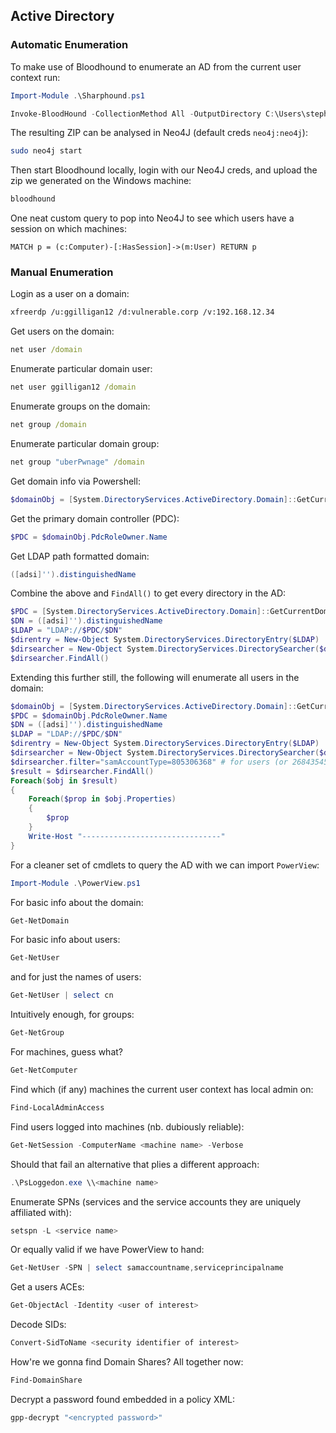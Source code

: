 ## Active Directory

### Automatic Enumeration

To make use of Bloodhound to enumerate an AD from the current user context run:
```powershell
Import-Module .\Sharphound.ps1
```
```powershell
Invoke-BloodHound -CollectionMethod All -OutputDirectory C:\Users\stephanie\Desktop\ -OutputPrefix "domain-audit"
```
The resulting ZIP can be analysed in Neo4J (default creds `neo4j:neo4j`):
```bash
sudo neo4j start
```
Then start Bloodhound locally, login with our Neo4J creds, and upload the zip we generated on the Windows machine:
```bash
bloodhound
```
One neat custom query to pop into Neo4J to see which users have a session on which machines:
```
MATCH p = (c:Computer)-[:HasSession]->(m:User) RETURN p
```

### Manual Enumeration

Login as a user on a domain:
```bash
xfreerdp /u:ggilligan12 /d:vulnerable.corp /v:192.168.12.34
```
Get users on the domain:
```cmd
net user /domain
```
Enumerate particular domain user:
```cmd
net user ggilligan12 /domain
```
Enumerate groups on the domain:
```cmd
net group /domain
```
Enumerate particular domain group:
```cmd
net group "uberPwnage" /domain
```
Get domain info via Powershell:
```powershell
$domainObj = [System.DirectoryServices.ActiveDirectory.Domain]::GetCurrentDomain()
```
Get the primary domain controller (PDC):
```powershell
$PDC = $domainObj.PdcRoleOwner.Name
```
Get LDAP path formatted domain:
```powershell
([adsi]'').distinguishedName
```
Combine the above and `FindAll()` to get every directory in the AD:
```powershell
$PDC = [System.DirectoryServices.ActiveDirectory.Domain]::GetCurrentDomain().PdcRoleOwner.Name
$DN = ([adsi]'').distinguishedName 
$LDAP = "LDAP://$PDC/$DN"
$direntry = New-Object System.DirectoryServices.DirectoryEntry($LDAP)
$dirsearcher = New-Object System.DirectoryServices.DirectorySearcher($direntry)
$dirsearcher.FindAll()
```

Extending this further still, the following will enumerate all users in the domain:
```powershell
$domainObj = [System.DirectoryServices.ActiveDirectory.Domain]::GetCurrentDomain()
$PDC = $domainObj.PdcRoleOwner.Name
$DN = ([adsi]'').distinguishedName 
$LDAP = "LDAP://$PDC/$DN"
$direntry = New-Object System.DirectoryServices.DirectoryEntry($LDAP)
$dirsearcher = New-Object System.DirectoryServices.DirectorySearcher($direntry)
$dirsearcher.filter="samAccountType=805306368" # for users (or 268435456 for groups)
$result = $dirsearcher.FindAll()
Foreach($obj in $result)
{
    Foreach($prop in $obj.Properties)
    {
        $prop
    }
    Write-Host "-------------------------------"
}
```

For a cleaner set of cmdlets to query the AD with we can import `PowerView`:
```powershell
Import-Module .\PowerView.ps1
```
For basic info about the domain:
```powershell
Get-NetDomain
```
For basic info about users:
```powershell
Get-NetUser
```
and for just the names of users:
```powershell
Get-NetUser | select cn
```
Intuitively enough, for groups:
```powershell
Get-NetGroup
```
For machines, guess what?
```powershell
Get-NetComputer
```
Find which (if any) machines the current user context has local admin on:
```powershell
Find-LocalAdminAccess
```
Find users logged into machines (nb. dubiously reliable):
```powershell
Get-NetSession -ComputerName <machine name> -Verbose
```
Should that fail an alternative that plies a different approach:
```powershell
.\PsLoggedon.exe \\<machine name>
```
Enumerate SPNs (services and the service accounts they are uniquely affiliated with):
```powershell
setspn -L <service name>
```
Or equally valid if we have PowerView to hand:
```powershell
Get-NetUser -SPN | select samaccountname,serviceprincipalname
```
Get a users ACEs:
```powershell
Get-ObjectAcl -Identity <user of interest>
```
Decode SIDs:
```powershell
Convert-SidToName <security identifier of interest>
```
How're we gonna find Domain Shares? All together now:
```powershell
Find-DomainShare
```
Decrypt a password found embedded in a policy XML:
```powershell
gpp-decrypt "<encrypted password>"
```
